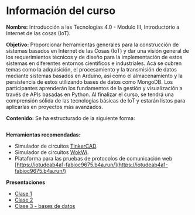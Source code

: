 # Información del curso 

**Nombre:** Introducción a las Tecnologías 4.0 - Modulo III, Introductorio a Internet de las cosas (IoT).

**Objetivo:** Proporcionar herramientas generales para la construcción de sistemas basados en Internet de las Cosas (IoT) y dar una visión general de los requerimientos técnicos y de diseño para la implementación de estos sistemas en diferentes entornos científicos e industriales.  Acá se cubren temas como la adquisición,  el procesamiento y la transmisión de datos mediante sistemas basados en Arduino, así como el almacenamiento y la persistencia de estos utilizando bases de datos como MongoDB. Los participantes aprenderán los fundamentos de la gestión y visualización a través de APIs basadas en Python.  Al finalizar el curso, se tendrá una comprensión sólida de las tecnologías básicas de IoT y estarán listos para aplicarlas en proyectos más avanzados.

**Contenido:** Se ha estructurado de la siguiente forma:
```{tableofcontents}
```
**Herramientas recomendadas:**
* Simulador de circuitos [TinkerCAD](https://www.tinkercad.com/dashboard).
* Simulador de circuitos [WokWi](https://wokwi.com/).
* Plataforma para las pruebas de protocolos de comunicación web [https://iotudeab4a1-fabioc9675.b4a.run/](https://iotudeab4a1-fabioc9675.b4a.run/)

**Presentaciones**
* [Clase 1](../slides/Prensentacion-Clase1.pdf)
* [Clase 2](../slides/Prensentacion-Clase2.pdf)
* [Clase 3 - bases de datos](../slides/Prensentacion-Clase3-Bases-de-datos.pdf)